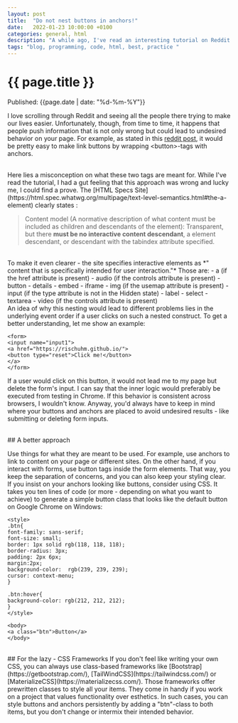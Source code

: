 ```yaml
---
layout: post
title:  "Do not nest buttons in anchors!"
date:   2022-01-23 10:00:00 +0100
categories: general, html
description: "A while ago, I've read an interesting tutorial on Reddit. Creating quick icons by wrapping buttons in anchors. That sounded a bit weird."
tags: "blog, programming, code, html, best, practice "
---
```


# {{ page.title }}
Published: {{page.date | date: "%d-%m-%Y"}}


I love scrolling through Reddit and seeing all the people there trying to make our lives easier. Unfortunately, though, from time to time, it happens that people push information that is not only wrong but could lead to undesired behavior on your page. For example, as stated in this [reddit post](https://www.reddit.com/r/learnprogramming/comments/rmtysh/programming_trick_1_how_to_make_html_buttons_links/?utm_medium=android_app&utm_source=share), it would be pretty easy to make link buttons by wrapping \<button\>-tags with anchors.

<br>
Here lies a misconception on what these two tags are meant for. While I've read the tutorial, I had a gut feeling that this approach was wrong and lucky me, I could find a prove. The [HTML Specs Site](https://html.spec.whatwg.org/multipage/text-level-semantics.html#the-a-element) clearly states :

>Content model (A normative description of what content must be included as children and descendants of the element):
Transparent, but there **must be no interactive content descendant**, a element descendant, or descendant with the tabindex attribute specified.

<br>
To make it even clearer -  the site specifies interactive elements as *" content that is specifically intended for user interaction."* Those are: 
- a (if the href attribute is present)
- audio (if the controls attribute is present)
- button
- details
- embed
- iframe
- img (if the usemap attribute is present)
- input (if the type attribute is not in the Hidden state)
- label
- select
- textarea
- video (if the controls attribute is present)

<br>
An idea of why this nesting would lead to different problems lies in the underlying event order if a user clicks on such a nested construct. To get a better understanding, let me show an example: 

```
<form>
<input name="input1">
<a href="https://rischuhm.github.io/">
<button type="reset">Click me!</button>
</a>
</form>
```

If a user would click on this button, it would not lead me to my page but delete the form's input. I can say that the inner logic would preferably be executed from testing in Chrome. If this behavior is consistent across browsers, I wouldn't know. Anyway, you'd always have to keep in mind where your buttons and anchors are placed to avoid undesired results - like submitting or deleting form inputs. 

<br>
## A better approach

Use things for what they are meant to be used. For example, use anchors to link to content on your page or different sites. On the other hand, if you interact with forms, use button tags inside the form elements. That way, you keep the separation of concerns, and you can also keep your styling clear. If you insist on your anchors looking like buttons, consider using CSS. It takes you ten lines of code (or more - depending on what you want to achieve) to generate a simple button class that looks like the default button on Google Chrome on Windows:

```
<style>
.btn{
font-family: sans-serif;
font-size: small;
border: 1px solid rgb(118, 118, 118);
border-radius: 3px;
padding: 2px 6px;
margin:2px;
background-color:  rgb(239, 239, 239);
cursor: context-menu;
}

.btn:hover{
background-color: rgb(212, 212, 212);
}
</style>

<body>
<a class="btn">Button</a>
</body>
```

<br>
## For the lazy - CSS Frameworks
If you don't feel like writing your own CSS, you can always use class-based frameworks like [Bootstrap](https://getbootstrap.com/), [TailWindCSS](https://tailwindcss.com/) or [MaterializeCSS](https://materializecss.com/). Those frameworks offer prewritten classes to style all your items. They come in handy if you work on a project that values functionality over esthetics. In such cases, you can style buttons and anchors persistently by adding a "btn"-class to both items, but you don't change or intermix their intended behavior. 